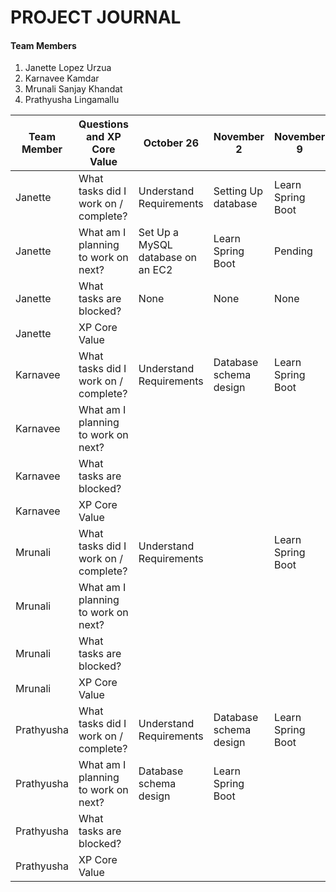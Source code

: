# PROJECT JOURNAL

#### Team Members
1. Janette Lopez Urzua 
2. Karnavee Kamdar
3. Mrunali Sanjay Khandat 
4. Prathyusha Lingamallu

Team Member | Questions and XP Core Value          | October 26 | November 2 | November 9 | November 20 | November 23| December 4
------------| -------------------------------------|------------|------------|------------|-------------|------------|-----------
Janette     | What tasks did I work on / complete? |Understand Requirements|Setting Up database|Learn Spring Boot| Sign Up, Log In, Log Out | Pending | Pending
Janette     | What am I planning to work on next?  |Set Up a MySQL database on an EC2| Learn Spring Boot| Pending | Pending | Pending | Pending 
Janette     | What tasks are blocked?              |None | None | None | None | Pending | Pending | Pending
Janette     | XP Core Value                        |
Karnavee    | What tasks did I work on / complete? |Understand Requirements|Database schema design|Learn Spring Boot|gfdgf
Karnavee    | What am I planning to work on next?  | 
Karnavee    | What tasks are blocked?              |
Karnavee    | XP Core Value                        |
Mrunali     | What tasks did I work on / complete? |Understand Requirements||Learn Spring Boot|gfdgf
Mrunali     | What am I planning to work on next?  | 
Mrunali     | What tasks are blocked?              |
Mrunali     | XP Core Value                        |
Prathyusha  | What tasks did I work on / complete? |Understand Requirements|Database schema design|Learn Spring Boot|Add Payee,Remove Payee
Prathyusha  | What am I planning to work on next?  | Database schema design|Learn Spring Boot | |
Prathyusha  | What tasks are blocked?              |
Prathyusha  | XP Core Value                        |
